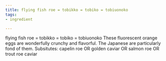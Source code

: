 ```yaml
---
title: flying fish roe = tobikko = tobiko = tobiuonoko
tags:
- ingredient

---
```

flying fish roe = tobikko = tobiko = tobiuonoko These fluorescent orange eggs are wonderfully crunchy and flavorful. The Japanese are particularly fond of them. Subsitutes: capelin roe OR golden caviar OR salmon roe OR trout roe caviar

